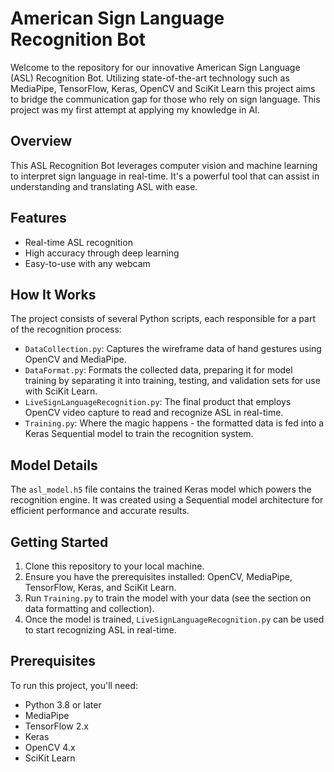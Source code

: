 # American Sign Language Recognition Bot

Welcome to the repository for our innovative American Sign Language (ASL) Recognition Bot. Utilizing state-of-the-art technology such as MediaPipe, TensorFlow, Keras, OpenCV and SciKit Learn this project aims to bridge the communication gap for those who rely on sign language. This project was my first attempt at applying my knowledge in AI.

## Overview

This ASL Recognition Bot leverages computer vision and machine learning to interpret sign language in real-time. It's a powerful tool that can assist in understanding and translating ASL with ease.

## Features

- Real-time ASL recognition
- High accuracy through deep learning
- Easy-to-use with any webcam

## How It Works

The project consists of several Python scripts, each responsible for a part of the recognition process:

- `DataCollection.py`: Captures the wireframe data of hand gestures using OpenCV and MediaPipe.
- `DataFormat.py`: Formats the collected data, preparing it for model training by separating it into training, testing, and validation sets for use with SciKit Learn.
- `LiveSignLanguageRecognition.py`: The final product that employs OpenCV video capture to read and recognize ASL in real-time.
- `Training.py`: Where the magic happens - the formatted data is fed into a Keras Sequential model to train the recognition system.

## Model Details

The `asl_model.h5` file contains the trained Keras model which powers the recognition engine. It was created using a Sequential model architecture for efficient performance and accurate results.

## Getting Started

1. Clone this repository to your local machine.
2. Ensure you have the prerequisites installed: OpenCV, MediaPipe, TensorFlow, Keras, and SciKit Learn.
3. Run `Training.py` to train the model with your data (see the section on data formatting and collection).
4. Once the model is trained, `LiveSignLanguageRecognition.py` can be used to start recognizing ASL in real-time.

## Prerequisites

To run this project, you'll need:

- Python 3.8 or later
- MediaPipe
- TensorFlow 2.x
- Keras
- OpenCV 4.x
- SciKit Learn
